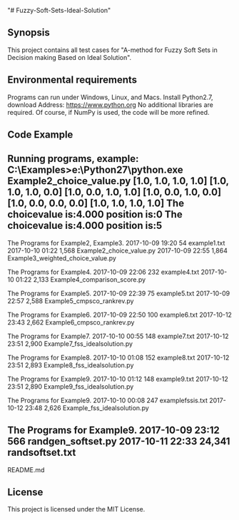 "# Fuzzy-Soft-Sets-Ideal-Solution" 
## Synopsis

This project contains all test cases for "A-method for Fuzzy Soft Sets in Decision making Based on Ideal Solution".

## Environmental requirements

Programs can run under Windows, Linux, and Macs.
Install Python2.7, download Address: https://www.python.org
No additional libraries are required. Of course, if NumPy is used, the code will be more refined.


## Code Example

Running programs, example:
C:\Examples>e:\Python27\python.exe Example2_choice_value.py
[1.0, 1.0, 1.0, 1.0]
[1.0, 1.0, 1.0, 0.0]
[1.0, 0.0, 1.0, 1.0]
[1.0, 0.0, 1.0, 0.0]
[1.0, 0.0, 0.0, 0.0]
[1.0, 1.0, 1.0, 1.0]
The choicevalue is:4.000 position is:0
The choicevalue is:4.000 position is:5
----------------------------------------------------------------------
The Programs for Example2, Example3. 
2017-10-09  19:20                54 example1.txt
2017-10-10  01:22             1,568 Example2_choice_value.py
2017-10-09  22:55             1,864 Example3_weighted_choice_value.py


The Programs for Example4. 
2017-10-09  22:06               232 example4.txt
2017-10-10  01:22             2,133 Example4_comparison_score.py

The Programs for Example5. 
2017-10-09  22:39                75 example5.txt
2017-10-09  22:57             2,588 Example5_cmpsco_rankrev.py

The Programs for Example6. 
2017-10-09  22:50               100 example6.txt
2017-10-12  23:43             2,662 Example6_cmpsco_rankrev.py

The Programs for Example7. 
2017-10-10  00:55               148 example7.txt
2017-10-12  23:51             2,900 Example7_fss_idealsolution.py

The Programs for Example8. 
2017-10-10  01:08               152 example8.txt
2017-10-12  23:51             2,893 Example8_fss_idealsolution.py

The Programs for Example9. 
2017-10-10  01:12               148 example9.txt
2017-10-12  23:51             2,890 Example9_fss_idealsolution.py

The Programs for Example9. 
2017-10-10  00:08               247 examplefssis.txt
2017-10-12  23:48             2,626 Example_fss_idealsolution.py

The Programs for Example9. 
2017-10-09  23:12               566 randgen_softset.py
2017-10-11  22:33            24,341 randsoftset.txt
----------------------------------------------------------------------
README.md





## License

This project is licensed under the MIT License.
